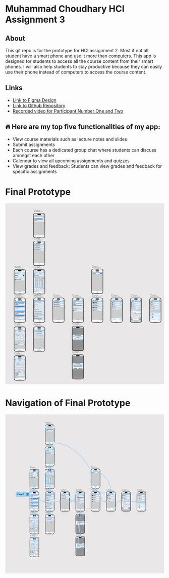 # Muhammad Choudhary HCI Assignment 3

## About

This git repo is for the prototype for HCI assignment 2. Most if not all student have a smart phone and use it more than computers. This app is designed for students to access all the course content from their smart phones.
I will also help students to stay productive because they can easily use their phone instead of computers to access the course content.

## Links


- [Link to Figma Design](https://www.figma.com/design/0mlaBtG5eJV11L8ooeiEgF/muhammad_choudhary_a3?node-id=0-1&t=nZly3j39FpJRPr1d-1)
- [Link to Github Repository](https://github.com/freeHashBrown4/muhammad-choudhary-hci-a3)
- [Recorded video for Participant Number One and Two](https://youtu.be/AXUr6qxddNw)



## 🔥 Here are my top five functionalities of my app:

- View course materials such as lecture notes and slides
- Submit assignments
- Each course has a dedicated group chat where students can discuss amongst each other
- Calendar to view all upcoming assignments and quizzes
- View grades and feedback: Students can view grades and feedback for specific assignments

# Final Prototype
![Final Prototype](./final_prototype.png)

# Navigation of Final Prototype
![Navigation Final Prototype](./final_navigation.png)
